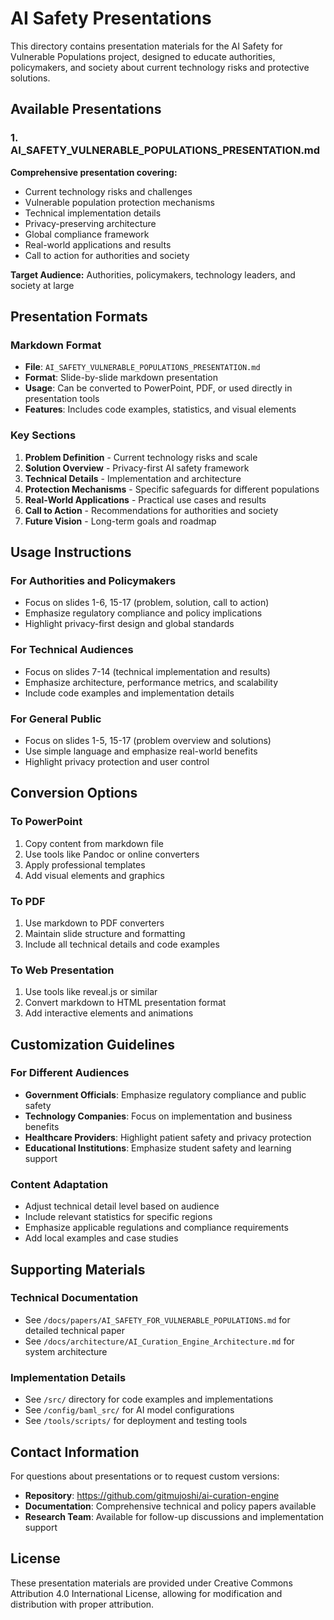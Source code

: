 # AI Safety Presentations

This directory contains presentation materials for the AI Safety for Vulnerable Populations project, designed to educate authorities, policymakers, and society about current technology risks and protective solutions.

## Available Presentations

### 1. AI_SAFETY_VULNERABLE_POPULATIONS_PRESENTATION.md
**Comprehensive presentation covering:**
- Current technology risks and challenges
- Vulnerable population protection mechanisms
- Technical implementation details
- Privacy-preserving architecture
- Global compliance framework
- Real-world applications and results
- Call to action for authorities and society

**Target Audience:** Authorities, policymakers, technology leaders, and society at large

## Presentation Formats

### Markdown Format
- **File**: `AI_SAFETY_VULNERABLE_POPULATIONS_PRESENTATION.md`
- **Format**: Slide-by-slide markdown presentation
- **Usage**: Can be converted to PowerPoint, PDF, or used directly in presentation tools
- **Features**: Includes code examples, statistics, and visual elements

### Key Sections
1. **Problem Definition** - Current technology risks and scale
2. **Solution Overview** - Privacy-first AI safety framework
3. **Technical Details** - Implementation and architecture
4. **Protection Mechanisms** - Specific safeguards for different populations
5. **Real-World Applications** - Practical use cases and results
6. **Call to Action** - Recommendations for authorities and society
7. **Future Vision** - Long-term goals and roadmap

## Usage Instructions

### For Authorities and Policymakers
- Focus on slides 1-6, 15-17 (problem, solution, call to action)
- Emphasize regulatory compliance and policy implications
- Highlight privacy-first design and global standards

### For Technical Audiences
- Focus on slides 7-14 (technical implementation and results)
- Emphasize architecture, performance metrics, and scalability
- Include code examples and implementation details

### For General Public
- Focus on slides 1-5, 15-17 (problem overview and solutions)
- Use simple language and emphasize real-world benefits
- Highlight privacy protection and user control

## Conversion Options

### To PowerPoint
1. Copy content from markdown file
2. Use tools like Pandoc or online converters
3. Apply professional templates
4. Add visual elements and graphics

### To PDF
1. Use markdown to PDF converters
2. Maintain slide structure and formatting
3. Include all technical details and code examples

### To Web Presentation
1. Use tools like reveal.js or similar
2. Convert markdown to HTML presentation format
3. Add interactive elements and animations

## Customization Guidelines

### For Different Audiences
- **Government Officials**: Emphasize regulatory compliance and public safety
- **Technology Companies**: Focus on implementation and business benefits
- **Healthcare Providers**: Highlight patient safety and privacy protection
- **Educational Institutions**: Emphasize student safety and learning support

### Content Adaptation
- Adjust technical detail level based on audience
- Include relevant statistics for specific regions
- Emphasize applicable regulations and compliance requirements
- Add local examples and case studies

## Supporting Materials

### Technical Documentation
- See `/docs/papers/AI_SAFETY_FOR_VULNERABLE_POPULATIONS.md` for detailed technical paper
- See `/docs/architecture/AI_Curation_Engine_Architecture.md` for system architecture

### Implementation Details
- See `/src/` directory for code examples and implementations
- See `/config/baml_src/` for AI model configurations
- See `/tools/scripts/` for deployment and testing tools

## Contact Information

For questions about presentations or to request custom versions:
- **Repository**: https://github.com/gitmujoshi/ai-curation-engine
- **Documentation**: Comprehensive technical and policy papers available
- **Research Team**: Available for follow-up discussions and implementation support

## License

These presentation materials are provided under Creative Commons Attribution 4.0 International License, allowing for modification and distribution with proper attribution.
